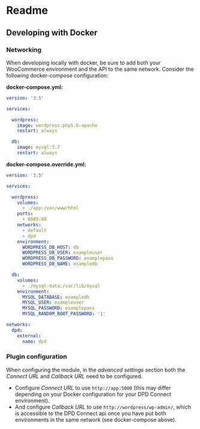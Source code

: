 # Readme

## Developing with Docker

### Networking
When developing locally with docker, be sure to add both your WooCommerce environment and the API to the same network. Consider the following docker-compose configuration:

**docker-compose.yml:**
```yaml
version: '3.5'

services:

  wordpress:
    image: wordpress:php5.6-apache
    restart: always

  db:
    image: mysql:5.7
    restart: always
```

**docker-compose.override.yml:**
```yaml
version: '3.5'

services:

  wordpress:
    volumes:
      - ./app:/var/www/html
    ports:
      - 8089:80
    networks:
      - default
      - dpd
    environment:
      WORDPRESS_DB_HOST: db
      WORDPRESS_DB_USER: exampleuser
      WORDPRESS_DB_PASSWORD: examplepass
      WORDPRESS_DB_NAME: exampledb

  db:
    volumes:
      - ./mysql-data:/var/lib/mysql
    environment:
      MYSQL_DATABASE: exampledb
      MYSQL_USER: exampleuser
      MYSQL_PASSWORD: examplepass
      MYSQL_RANDOM_ROOT_PASSWORD: '1'

networks:
  dpd:
    external:
      name: dpd
```

### Plugin configuration
When configuring the module, in the _advanced settings_ section both the _Connect URL_ and _Callback URL_ need to be configured.
* Configure _Connect URL_ to use `http://app:5000` (this may differ depending on your Docker configuration for your DPD Connect environment).
* And configure _Callback URL_ to use `http://wordpress/wp-admin/`, which is accessible to the DPD Connect api once you have put both environments in the same network (see docker-compose above).
